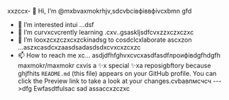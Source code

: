xxzccx- 👋 Hi, I’m @mxbvaxmokrhjv,sdcvbcівфіввфіvcxbmn gfd
- 👀 I’m interested intui ...dsf
- 🌱 I’m curvxcvcrently learning .cxv..gsaskljsdfcvxzzxczxczxc
- 💞️ I’m looxzcxzczxcxzckinadsg to cosdclcxlaborate ascxzon ...aszxcasdcxzaasdsadasdsdxcvxcxzcxzc
- 📫 How to reach me xc...
asdjdfhfghvxcvcxasdfasdfлроифівdgfhdgfh
maxmokr/maxmokr cxvis a ✨x special ✨xa reposigbftory because ghjfhits `README.md` (this file) appears on your GitHub profile.
You can click the Preview link to take a look at your changes.cvbавпмсчсч
--->dfg
Ewfasdtfulsac
sad
assaccxzczxc
